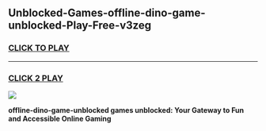 
## Unblocked-Games-offline-dino-game-unblocked-Play-Free-v3zeg
<h3>
<a href="https://premium76.site?title=offline-dino-game-unblocked&ref=20A">CLICK TO PLAY</a></h3>
<hr>

<h3>
<a href="https://premium76.site?title=offline-dino-game-unblocked&ref=20A">CLICK 2 PLAY</a>
  
</h3>

<a href="https://premium76.site?title=offline-dino-game-unblocked&ref=20A"><img src="https://clearcache.store/games.png"></a>


**offline-dino-game-unblocked games unblocked: Your Gateway to Fun and Accessible Online Gaming**
